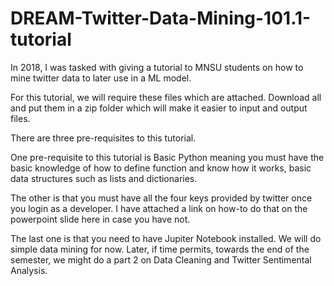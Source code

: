 # DREAM-Twitter-Data-Mining-101.1-tutorial

In 2018, I was tasked with giving a tutorial to MNSU students on how to mine twitter data to later use in a ML model.


For this tutorial, we will require these files which are attached. Download all and put them in a zip folder which will make it easier to input and output files.

There are three pre-requisites to this tutorial.

One pre-requisite to this tutorial is Basic Python meaning you must have the basic knowledge of how to define function and know how it works, basic data structures such as lists and dictionaries.

The other is that you must have all the four keys provided by twitter once you login as a developer. I have attached a link on how-to do that on the powerpoint slide here in case you have not.

The last one is that you need to have Jupiter Notebook installed. We will do simple data mining for now. Later, if time permits, towards the end of the semester, we might do a part 2 on Data Cleaning and Twitter Sentimental Analysis.

